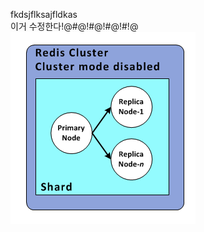 fkdsjflksajfldkas<br>이거 수정한다!@#@!#@!#@!#!@<br>
![TIL_IMAGE](./image/이미지_____6__________6______________3_redis.png)

